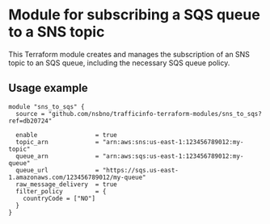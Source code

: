 # Module for subscribing a SQS queue to a SNS topic

This Terraform module creates and manages the subscription of an SNS topic to an SQS queue, including the necessary SQS queue policy.

## Usage example

```hcl
module "sns_to_sqs" {
  source = "github.com/nsbno/trafficinfo-terraform-modules/sns_to_sqs?ref=db20724"

  enable                = true
  topic_arn             = "arn:aws:sns:us-east-1:123456789012:my-topic"
  queue_arn             = "arn:aws:sqs:us-east-1:123456789012:my-queue"
  queue_url             = "https://sqs.us-east-1.amazonaws.com/123456789012/my-queue"
  raw_message_delivery  = true
  filter_policy         = {
    countryCode = ["NO"]
  }
}